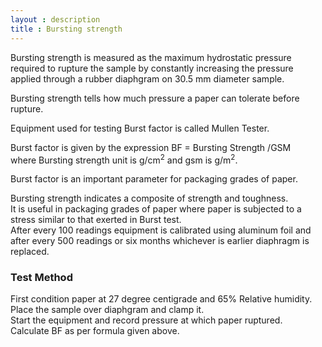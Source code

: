 ```yaml
---
layout : description
title : Bursting strength
---
```


Bursting strength is measured as the maximum hydrostatic pressure required to rupture the sample by constantly increasing the pressure applied through a rubber diaphgram on 30.5 mm diameter sample.  

Bursting strength tells how much pressure a paper can tolerate before rupture.  

Equipment used for testing Burst factor  is called Mullen Tester. 

Burst factor is given by the expression BF = Bursting Strength /GSM  
where Bursting strength unit is g/cm<sup>2</sup> and gsm is g/m<sup>2</sup>.      

Burst factor is an important parameter for packaging grades of paper.


Bursting strength indicates a composite of  strength and toughness.      
It is useful in packaging grades of paper where paper is subjected to a stress similar to that exerted in Burst test.   
After every 100 readings equipment is calibrated using aluminum foil and after every 500 readings  or six months whichever is earlier diaphragm
is replaced.    

### Test Method 

First condition paper at 27 degree centigrade and 65% Relative humidity.  
Place the sample over diaphgram and clamp it.   
Start the equipment and record pressure at which paper ruptured.  
Calculate BF as per formula given above.